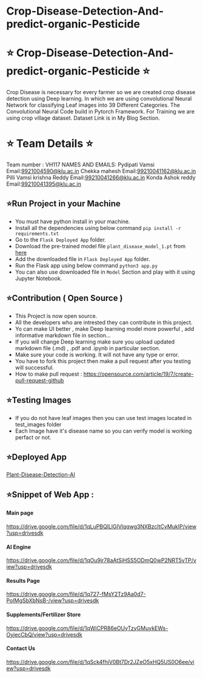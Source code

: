 # Crop-Disease-Detection-And-predict-organic-Pesticide

# ⭐ Crop-Disease-Detection-And-predict-organic-Pesticide ⭐
Crop Disease is necessary for every farmer so we are created crop disease detection using Deep learning. In which we are using convolutional Neural Network for classifying Leaf images into 39 Different Categories. 
The Convolutional Neural Code build in Pytorch Framework. For Training we are using crop village dataset. Dataset Link is in My Blog Section.
# ⭐ Team Details ⭐
Team number : VH117
NAMES AND EMAILS:
Pydipati Vamsi  Email:9921004590@klu.ac.in 
Chekka mahesh  	Email:99210041162@klu.ac.in
Pilli Vamsi krishna Reddy	Email:99210041266@klu.ac.in
Konda Ashok reddy 	Email:99210041395@klu.ac.in

## ⭐Run Project in your Machine
* You must have python install in your machine.
* Install all the dependencies using below command
    `pip install -r requirements.txt`
* Go to the `Flask Deployed App` folder.
* Download the pre-trained model file `plant_disease_model_1.pt` from [here](https://drive.google.com/file/d/1GWJ5HC8LxQsExmHEZWf7q89MRUquqt7U/view?usp=sharing)
* Add the downloaded file in `Flask Deployed App` folder.
* Run the Flask app using below command `python3 app.py`
* You can also use downloaded file in `Model` Section and play with it using Jupyter Notebook.

## ⭐Contribution ( Open Source )
* This Project is now open source.
* All the developers who are intrested they can contribute in this project.
* Yo can make UI better , make Deep learning model more powerful , add informative markdown file in section...
* If you will change Deep learning make sure you upload updated markdown file (.md) , .pdf and .ipynb in particular section.
* Make sure your code is working. It will not have any type or error.
* You have to fork this project then make a pull request after you testing will successful.
* How to make pull request : https://opensource.com/article/19/7/create-pull-request-github


## ⭐Testing Images

* If you do not have leaf images then you can use test images located in test_images folder
* Each Image have it's disease name so you can verify model is working perfact or not.

## ⭐Deployed App
<a href="https://plant-disease-detection-ai.herokuapp.com/" target = "_blank">Plant-Disease-Detection-AI</a><br>


## ⭐Snippet of Web App :
#### Main page
https://drive.google.com/file/d/1qLuPBQlLlGIVlqqwg3NXBzcltCvMukIP/view?usp=drivesdk
#### AI Engine 
https://drive.google.com/file/d/1qOu9jr78aAtSjHSS5ODmQ0wP2NRT5vTP/view?usp=drivesdk
#### Results Page 
https://drive.google.com/file/d/1q727-fMsY2Tz9Aa0d7-PoIMgSbXbNsB-/view?usp=drivesdk
#### Supplements/Fertilizer  Store
https://drive.google.com/file/d/1qWiCPR86eOUyTzyGMuykEWs-OyjecCbQ/view?usp=drivesdk
#### Contact Us 
https://drive.google.com/file/d/1qSck4fhiV0Bt7Dr2JZeO5xHQ5US0O6ee/view?usp=drivesdk
